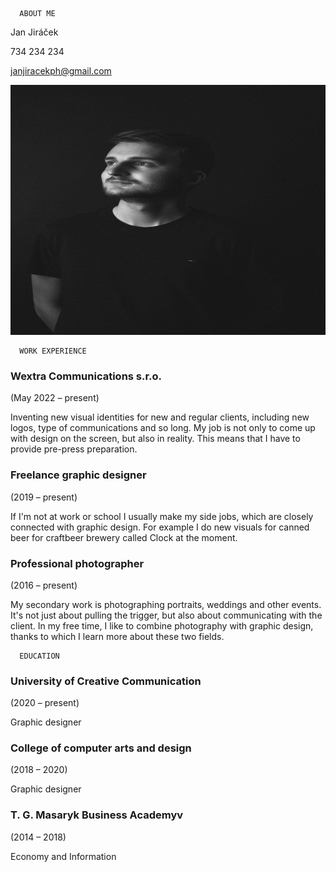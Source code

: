       ABOUT ME
Jan Jiráček

734 234 234

janjiracekph@gmail.com

 <img src="profile.jpeg" 
     width="800" 
     height="400" />


      WORK EXPERIENCE
<h3>Wextra Communications s.r.o.</h3>
(May 2022 – present)
<p>Inventing new visual identities for new and regular clients, including new logos, type of communications and so long.
My job is not only to come up with design on the screen, but also in reality. This means that I have to provide pre-press preparation.</p>

<h3>Freelance graphic designer</h3>
(2019 – present)
<p>If I'm not at work or school I usually make my side jobs, which are closely connected with graphic design. For example I do new visuals for canned beer for craftbeer brewery called Clock at the moment.</p>

<h3>Professional photographer</h3>
(2016 – present)
<p>My secondary work is photographing portraits, weddings and other events. It's not just about pulling the trigger, but also about communicating with the client. In my free time, I like to combine photography with graphic design, thanks to which I learn more about these two fields.</p>



      EDUCATION
<h3>University of Creative Communication</h3>
(2020 – present)
<p>Graphic designer</p>

<h3>College of computer arts and design</h3>
(2018 – 2020)
<p>Graphic designer</p>

<h3>T. G. Masaryk Business Academyv</h3>
(2014 – 2018)
<p>Economy and Information</p>
